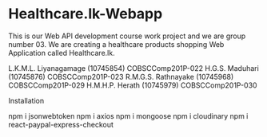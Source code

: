 # Healthcare.lk-Webapp
This is our Web API development course work project and we are group number 03. We are creating a healthcare products shopping Web Application called Healthcare.lk.

L.K.M.L. Liyanagamage	(10745854)	COBSCComp201P-022
H.G.S. Maduhari	(10745876)	COBSCComp201P-023
R.M.G.S. Rathnayake	(10745968)	COBSCComp201P-029
H.M.H.P. Herath	(10745979)	COBSCComp201P-030


Installation

npm i jsonwebtoken
npm i axios
npm i mongoose
npm i cloudinary
npm i react-paypal-express-checkout

